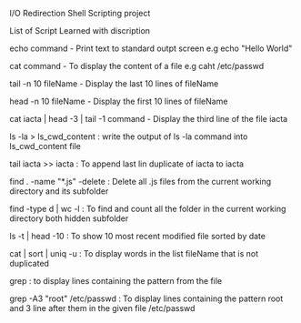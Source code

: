 I/O Redirection Shell Scripting project

List of Script Learned with discription

echo command - Print text to standard outpt screen e.g echo "Hello World"

cat command - To display the content of a file e.g caht /etc/passwd

tail -n 10 fileName - Display the last 10 lines of fileName

head -n 10 fileName - Display the first 10 lines of fileName

cat iacta | head -3 | tail -1 command - Display the third line of the file iacta

ls -la > ls_cwd_content : write the output of ls -la command into ls_cwd_content file

tail iacta >> iacta : To append last lin duplicate of iacta to iacta

find . -name "*.js" -delete  : Delete all .js files from the current working directory and its subfolder

find <dirName> -type d | wc -l : To find and count all the folder in the current working directory both hidden subfolder

ls -t <dirName> | head -10  : To show 10 most recent modified file sorted by date

cat <fileName> | sort | uniq -u : To display words in the list fileName that is not duplicated

grep <pattern> <filename> : to display lines containing the pattern from the file

grep -A3 "root" /etc/passwd  : To display lines containing the pattern root and 3 line after them in the given file /etc/passwd


